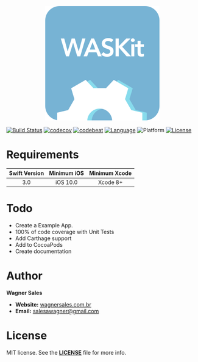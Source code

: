 <p align="center"><img src="_files/Documentation/Logo.png" alt="waschat Banner"></p>

[![Build Status](https://travis-ci.org/salesawagner/waskit.svg?branch=master&style=flat)](https://travis-ci.org/salesawagner/waskit)
[![codecov](https://codecov.io/gh/salesawagner/waskit/branch/master/graph/badge.svg)](https://codecov.io/gh/salesawagner/waskit)
[![codebeat](https://codebeat.co/badges/fbf6c9f7-7508-4c66-8758-f440e5e1a6f3)](https://codebeat.co/projects/github-com-salesawagner-waskit)
[![Language](https://img.shields.io/badge/language-Swift%203.0-orange.svg?style=flat)](https://developer.apple.com/swift/)
![Platform](https://img.shields.io/badge/platform-iOS-ffc713.svg?style=flat)
[![License](https://img.shields.io/badge/license-MIT-lightgrey.svg?style=flat)](https://github.com/salesawagner/waschat/blob/master/LICENSE)

Requirements
=====================
| Swift Version | Minimum iOS  | Minimum Xcode  |
|:--------------------:|:---------------------------:|:----------------------------:|
| 3.0 | iOS 10.0 | Xcode 8+ |

Todo
====
- Create a Example App.
- 100% of code coverage with Unit Tests
- Add Carthage support
- Add to CocoaPods
- Create documentation

Author
==================
**Wagner Sales**

- **Website:** <a href="http://www.wagnersales.com.br">wagnersales.com.br</a>
- **Email:** <a href="mailto:salesawagner@gmail.com">salesawagner@gmail.com</a>

License
================
MIT license. See the **[LICENSE](https://github.com/salesawagner/waschat/blob/master/LICENSE)** file for more info.